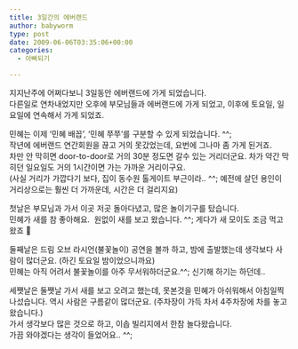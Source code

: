 ```yaml
---
title: 3일간의 에버랜드
author: babyworm
type: post
date: 2009-06-06T03:35:06+00:00
categories:
  - 아빠되기

---
```

지지난주에 어쩌다보니 3일동안 에버랜드에 가게 되었습니다.&nbsp;
<br>
다른일로&nbsp;연차내었지만 오후에 부모님들과&nbsp;에버랜드에 가게 되었고, 이후에 토요일, 일요일에 연속해서 가게 되었죠.



민혜는 이제 &#8216;민혜 배꼽&#8217;, &#8216;민혜 쭈쭈&#8217;를 구분할 수 있게 되었습니다. ^^;
<br>
작년에&nbsp;에버랜드&nbsp;연간회원을 끊고 거의 못갔었는데, 요번에&nbsp;그나마 좀 가게 된거죠.&nbsp;
<br>
차만 안 막히면 door-to-door로 거의 30분 정도면 갈수 있는 거리더군요. 차가 약간&nbsp;막히던 일요일도 거의 1시간이면 가는 가까운 거리이구요.
<br>
(사실 거리가 가깝다기 보다, 집이 동수원&nbsp;톨게이트 부근이라.. ^^; 예전에 살던 용인이 거리상으로는 훨씬&nbsp;더 가까운데, 시간은 더 걸리지요)


첫날은 부모님과 가서 이곳 저곳 돌아다녔고, 많은 놀이기구를 탔습니다.&nbsp;
<br>
민혜가 새를 참 좋아해요. &nbsp;원없이 새를 보고 왔습니다. ^^; 게다가 새 모이도 조금 먹고 왔죠 🙂

둘째날은 드림 오브 라시언(불꽃놀이) 공연을 볼까 하고, 밤에 출발했는데 생각보다 사람이 많더군요. (하긴 토요일 밤이었으니까요)
<br>
민혜는 아직 어려서 불꽃놀이를 아주 무서워하더군요.^^; 신기해 하기는 하던데..

세쨋날은 둘쨋날 가서 새를 보고 오려고 했는데, 못본것을 민혜가 아쉬워해서 아침일찍 나섰습니다. 역시 사람은 구름같이 많더군요. (주차장이 가득 차서 4주차장에 차를 놓고 왔습니다.)
<br>
가서 생각보다 많은 것으로 하고, 이솝 빌리지에서 한참 놀다왔습니다.&nbsp;
<br>
가끔 와야겠다는 생각이 들었어요.. ^^;

